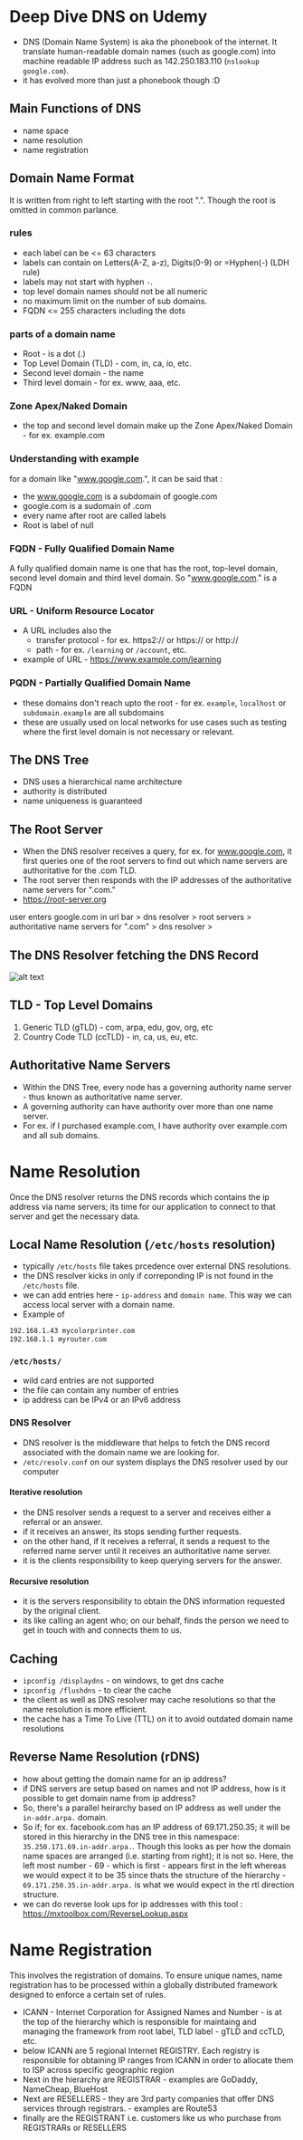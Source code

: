 # Deep Dive DNS on Udemy

- DNS (Domain Name System) is aka the phonebook of the internet.  It translate human-readable domain names (such as google.com) into machine readable IP address such as 142.250.183.110 (`nslookup google.com`).
- it has evolved more than just a phonebook though :D

## Main Functions of DNS
- name space
- name resolution
- name registration

## Domain Name Format
It is written from right to left starting with the root ".".  Though the root is omitted in common parlance.

### rules
- each label can be <= 63 characters
- labels can contain on Letters(A-Z, a-z), Digits(0-9) or =Hyphen(-) (LDH rule)
- labels may not start with hyphen `-`.
- top level domain names should not be all numeric
- no maximum limit on the number of sub domains.
- FQDN <= 255 characters including the dots


### parts of a domain name
- Root - is a dot (.)
- Top Level Domain (TLD) - com, in, ca, io, etc.
- Second level domain - the name
- Third level domain - for ex. www, aaa, etc.

### Zone Apex/Naked Domain
- the top and second level domain make up the Zone Apex/Naked Domain - for ex. example.com

### Understanding with example
for a domain like "www.google.com.", it can be said that :
- the www.google.com is a subdomain of google.com
- google.com is a sudomain of .com
- every name after root are called labels
- Root is label of null

### FQDN - Fully Qualified Domain Name
A fully qualified domain name is one that has the root, top-level domain, second level domain and third level domain.  So "www.google.com." is a FQDN

### URL - Uniform Resource Locator
- A URL includes also the 
  - transfer protocol - for ex. https2:// or https:// or http://
  - path - for ex. `/learning` or `/account`, etc.
- example of URL - https://www.example.com/learning

### PQDN - Partially Qualified Domain Name
- these domains don't reach upto the root - for ex. `example`, `localhost` or `subdomain.example` are all subdomains
- these are usually used on local networks for use cases such as testing where the first level domain is not necessary or relevant.

## The DNS Tree
- DNS uses a hierarchical name architecture
- authority is distributed
- name uniqueness is guaranteed

## The Root Server
- When the DNS resolver receives a query, for ex. for www.google.com, it first queries one of the root servers to find out which name servers are authoritative for the .com TLD.
- The root server then responds with the IP addresses of the authoritative name servers for ".com."
- https://root-server.org

user enters google.com in url bar > dns resolver > root servers > authoritative name servers for ".com" > dns resolver > 

## The DNS Resolver fetching the DNS Record
![alt text](image.png)

## TLD - Top Level Domains
1. Generic TLD (gTLD) - com, arpa, edu, gov, org, etc
2. Country Code TLD (ccTLD) - in, ca, us, eu, etc.

## Authoritative Name Servers
- Within the DNS Tree, every node has a governing authority name server - thus known as authoritative name server.
- A governing authority can have authority over more than one name server.
- For ex. if I purchased example.com, I have authority over example.com and all sub domains.

# Name Resolution
Once the DNS resolver returns the DNS records which contains the ip address via name servers; its time for our application to connect to that server and get the necessary data.

## Local Name Resolution (`/etc/hosts` resolution)
- typically `/etc/hosts` file takes prcedence over external DNS resolutions.
- the DNS resolver kicks in only if correponding IP is not found in the `/etc/hosts` file.
- we can add entries here - `ip-address` and `domain name`.  This way we can access local server with a domain name.
- Example of 
```txt
192.168.1.43 mycolorprinter.com
192.168.1.1 myrouter.com
```

### `/etc/hosts/`
- wild card entries are not supported
- the file can contain any number of entries
- ip address can be IPv4 or an IPv6 address

### DNS Resolver
- DNS resolver is the middleware that helps to fetch the DNS record associated with the domain name we are looking for.
- `/etc/resolv.conf` on our system displays the DNS resolver used by our computer

#### Iterative resolution
- the DNS resolver sends a request to a server and receives either a referral or an answer.
- if it receives an answer, its stops sending further requests.
- on the other hand, if it receives a referral, it sends a request to the referred name server until it receives an authoritative name server.
- it is the clients responsibility to keep querying servers for the answer.

#### Recursive resolution
- it is the servers responsibility to obtain the DNS information requested by the original client.
- its like calling an agent who; on our behalf, finds the person we need to get in touch with and connects them to us.

## Caching
- `ipconfig /displaydns` - on windows, to get dns cache
- `ipconfig /flushdns` - to clear the cache
- the client as well as DNS resolver may cache resolutions so that the name resolution is more efficient.
- the cache has a Time To Live (TTL) on it to avoid outdated domain name resolutions  

## Reverse Name Resolution (rDNS)
- how about getting the domain name for an ip address?
- if DNS servers are setup based on names and not IP address, how is it possible to get domain name from ip address?
- So, there's a parallel heirarchy based on IP address as well under the `in-addr.arpa.` domain.
- So if; for ex. facebook.com has an IP address of 69.171.250.35; it will be stored in this hierarchy in the DNS tree in this namespace: `35.250.171.69.in-addr.arpa.`.  Though this looks as per how the domain name spaces are arranged (i.e. starting from right); it is not so.  Here, the left most number - 69 - which is first - appears first in the left whereas we would expect it to be 35 since thats the structure of the hierarchy - `69.171.250.35.in-addr.arpa.` is what we would expect in the rtl direction structure.
- we can do reverse look ups for ip addresses with this tool : https://mxtoolbox.com/ReverseLookup.aspx

# Name Registration
This involves the registration of domains. To ensure unique names, name registration has to be processed within a globally distributed framework designed to enforce a certain set of rules.
- ICANN - Internet Corporation for Assigned Names and Number - is at the top of the hierarchy which is responsible for maintaing and managing the framework from root label, TLD label - gTLD and ccTLD, etc.
- below ICANN are 5 regional Internet REGISTRY.  Each registry is responsible for obtaining IP ranges from ICANN in order to allocate them to ISP across specific geographic region
- Next in the hierarchy are REGISTRAR - examples are GoDaddy, NameCheap, BlueHost
- Next are RESELLERS - they are 3rd party companies that offer DNS services through registrars. - examples are Route53
- finally are the REGISTRANT i.e. customers like us who purchase from REGISTRARs or RESELLERS


